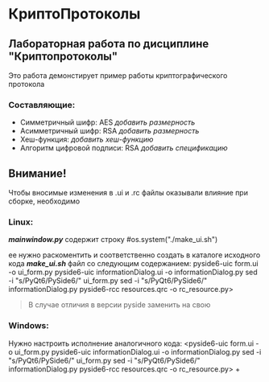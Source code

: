 # КриптоПротоколы
## Лабораторная работа по дисциплине "Криптопротоколы"
Это работа демонстирует пример работы криптографического протокола
### Составляющие:
- Симметричный шифр: AES *добавить размерность*
- Асимметричный шифр: RSA *добавить размерность*
- Хеш-функция: *добавить хеш-функцию*
- Алгоритм цифровой подписи: RSA *добавить спецификацию*


## Внимание!
Чтобы вносимые изменения в .ui и .rc файлы оказывали влияние при сборке, необходимо
### Linux:
***mainwindow.py*** содержит строку
    #os.system("./make_ui.sh")

ее нужно раскоментить и соответственно создать в каталоге исходного кода ***make_ui.sh*** файл со следующим содержанием:
    pyside6-uic form.ui -o ui_form.py
    pyside6-uic informationDialog.ui -o informationDialog.py
    sed -i "s/PyQt6/PySide6/" ui_form.py
    sed -i "s/PyQt6/PySide6/" informationDialog.py
    pyside6-rcc resources.qrc -o rc_resource.py>

> В случае отличия в версии pyside заменить на свою

### Windows:
Нужно настроить исполнение аналогичного кода:
<pyside6-uic form.ui -o ui_form.py
pyside6-uic informationDialog.ui -o informationDialog.py
sed -i "s/PyQt6/PySide6/" ui_form.py
sed -i "s/PyQt6/PySide6/" informationDialog.py
pyside6-rcc resources.qrc -o rc_resource.py>
+
